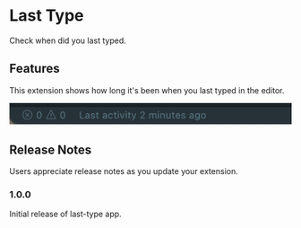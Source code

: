 # Last Type

Check when did you last typed.

## Features

This extension shows how long it's been when you last typed in the editor.

![feature X](images/app.png)

## Release Notes

Users appreciate release notes as you update your extension.

### 1.0.0

Initial release of last-type app.
